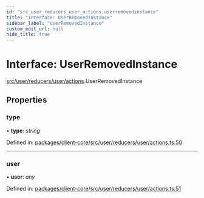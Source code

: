 ```yaml
---
id: "src_user_reducers_user_actions.userremovedinstance"
title: "Interface: UserRemovedInstance"
sidebar_label: "UserRemovedInstance"
custom_edit_url: null
hide_title: true
---
```


# Interface: UserRemovedInstance

[src/user/reducers/user/actions](../modules/src_user_reducers_user_actions.md).UserRemovedInstance

## Properties

### type

• **type**: *string*

Defined in: [packages/client-core/src/user/reducers/user/actions.ts:50](https://github.com/xr3ngine/xr3ngine/blob/a16a45d7e/packages/client-core/src/user/reducers/user/actions.ts#L50)

___

### user

• **user**: *any*

Defined in: [packages/client-core/src/user/reducers/user/actions.ts:51](https://github.com/xr3ngine/xr3ngine/blob/a16a45d7e/packages/client-core/src/user/reducers/user/actions.ts#L51)
